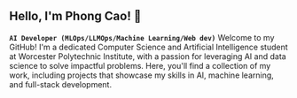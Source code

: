 ## Hello, I'm Phong Cao! 👋
**`AI Developer (MLOps/LLMOps/Machine Learning/Web dev)`**
Welcome to my GitHub! I'm a dedicated Computer Science and Artificial Intelligence student at Worcester Polytechnic Institute, with a passion for leveraging AI and data science to solve impactful problems. Here, you'll find a collection of my work, including projects that showcase my skills in AI, machine learning, and full-stack development.
<!--
**PhongCT1105/PhongCT1105** is a ✨ _special_ ✨ repository because its `README.md` (this file) appears on your GitHub profile.

Here are some ideas to get you started:

- 🔭 I’m currently working on ...
- 🌱 I’m currently learning ...
- 👯 I’m looking to collaborate on ...
- 🤔 I’m looking for help with ...
- 💬 Ask me about ...
- 📫 How to reach me: ...
- 😄 Pronouns: ...
- ⚡ Fun fact: ...
-->
